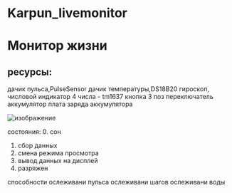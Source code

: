 # Karpun_livemonitor
# Монитор жизни

## ресурсы:
дачик пульса,PulseSensor
дачик температуры,DS18B20 
гироскоп,
числовой индикатор 4 числа  - tm1637
кнопка
3 поз переключатель
аккумулятор
плата заряда аккумулятора

![изображение](https://github.com/user-attachments/assets/2f42c738-d2bf-44ac-8042-3e2b4aad31fd)



состояния:
0. сон
1. сбор данных
2. смена режима просмотра 
3. вывод данных на дисплей
4. разряжен


способности
ослеживани пульса
ослеживани шагов
ослеживани воды

